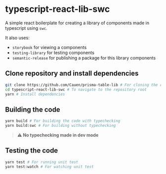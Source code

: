 # typescript-react-lib-swc

A simple react boilerplate for creating a library of components made in typescript using `swc`.

It also uses:
- `storybook` for viewing a components
- `testing-library` for testing components
- `semantic-release` for publishing a package for this library components

## Clone repository and install dependencies

```sh
git clone https://github.com/Cauen/prisma-table-lib # For cloning the repository
cd typescript-react-lib-swc # To navigate to the repository root
yarn # Install dependencies
```

## Building the code

```sh
yarn build # For building the code with typechecking
yarn build:swc # For building without typechecking
```

> **:warning: No typechecking made in dev mode**

## Testing the code

```sh
yarn test # For running unit test
yarn test:watch # For watching unit test
```
